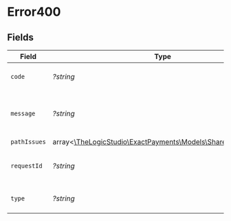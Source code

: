# Error400


## Fields

| Field                                                                                              | Type                                                                                               | Required                                                                                           | Description                                                                                        | Example                                                                                            |
| -------------------------------------------------------------------------------------------------- | -------------------------------------------------------------------------------------------------- | -------------------------------------------------------------------------------------------------- | -------------------------------------------------------------------------------------------------- | -------------------------------------------------------------------------------------------------- |
| `code`                                                                                             | *?string*                                                                                          | :heavy_minus_sign:                                                                                 | Code of the validation error.                                                                      | validation-error                                                                                   |
| `message`                                                                                          | *?string*                                                                                          | :heavy_minus_sign:                                                                                 | Message explaining the validation error.                                                           | Client request body failed validation                                                              |
| `pathIssues`                                                                                       | array<[\TheLogicStudio\ExactPayments\Models\Shared\PathIssues](../../Models/Shared/PathIssues.md)> | :heavy_minus_sign:                                                                                 | N/A                                                                                                |                                                                                                    |
| `requestId`                                                                                        | *?string*                                                                                          | :heavy_minus_sign:                                                                                 | Request identifier in UUID format.                                                                 | bcc78633-cd09-4e7d-8f3b-d593fdc1439c                                                               |
| `type`                                                                                             | *?string*                                                                                          | :heavy_minus_sign:                                                                                 | Type of the validation error.                                                                      | invalid-request-error                                                                              |
